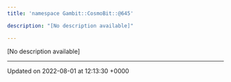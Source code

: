 ```yaml
---
title: 'namespace Gambit::CosmoBit::@645'

description: "[No description available]"

---
```







[No description available]






-------------------------------

Updated on 2022-08-01 at 12:13:30 +0000